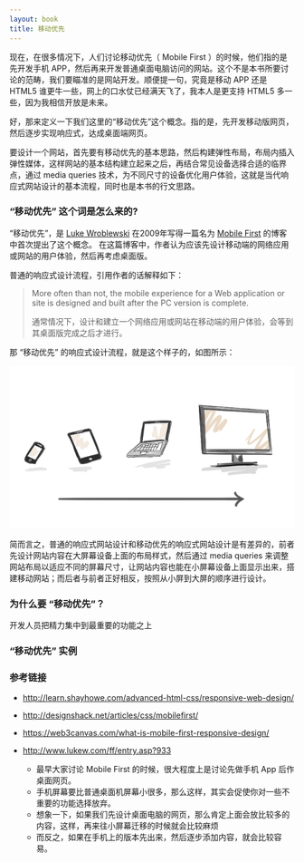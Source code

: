 ```yaml
---
layout: book
title: 移动优先
---
```


现在，在很多情况下，人们讨论移动优先（ Mobile First ）的时候，他们指的是先开发手机 APP，然后再来开发普通桌面电脑访问的网站。这个不是本书所要讨论的范畴，我们要瞄准的是网站开发。顺便提一句，究竟是移动 APP 还是 HTML5 谁更牛一些，网上的口水仗已经满天飞了，我本人是更支持 HTML5 多一些，因为我相信开放是未来。

好，那来定义一下我们这里的“移动优先”这个概念。指的是，先开发移动版网页，然后逐步实现响应式，达成桌面端网页。

要设计一个网站，首先要有移动优先的基本思路，然后构建弹性布局，布局内插入弹性媒体，这样网站的基本结构建立起来之后，再结合常见设备选择合适的临界点，通过 media queries
技术，为不同尺寸的设备优化用户体验，这就是当代响应式网站设计的基本流程，同时也是本书的行文思路。

### “移动优先” 这个词是怎么来的?

“移动优先”，是 [Luke Wroblewski](http://www.lukew.com/about/) 在2009年写得一篇名为 [Mobile First](http://www.lukew.com/ff/entry.asp?933) 的博客中首次提出了这个概念。
在这篇博客中，作者认为应该先设计移动端的网络应用或网站的用户体验，然后再考虑桌面版。

普通的响应式设计流程，引用作者的话解释如下：

>More often than not, the mobile experience for a Web application or site is designed and built after the PC version is complete.
>
>通常情况下，设计和建立一个网络应用或网站在移动端的用户体验，会等到其桌面版完成之后才进行。

那 “移动优先” 的响应式设计流程，就是这个样子的，如图所示：

![](images/mobile-first/mobile-first.png)

简而言之，普通的响应式网站设计和移动优先的响应式网站设计是有差异的，前者先设计网站内容在大屏幕设备上面的布局样式，然后通过 media queries
来调整网站布局以适应不同的屏幕尺寸，让网站内容也能在小屏幕设备上面显示出来，搭建移动网站；而后者与前者正好相反，按照从小屏到大屏的顺序进行设计。

### 为什么要 “移动优先”？

开发人员把精力集中到最重要的功能之上


### “移动优先” 实例

<!-- http://book.haoduoshipin.com -->
<!-- /go-responsive/demo/mobile.html -->

<!-- http://bradfrost.com/demo/mobile-first/ -->

### 参考链接

- <http://learn.shayhowe.com/advanced-html-css/responsive-web-design/>

- <http://designshack.net/articles/css/mobilefirst/>

- <https://web3canvas.com/what-is-mobile-first-responsive-design/>

- <http://www.lukew.com/ff/entry.asp?933>
  - 最早大家讨论 Mobile First 的时候，很大程度上是讨论先做手机 App 后作桌面网页。
  - 手机屏幕要比普通桌面机屏幕小很多，那么这样，其实会促使你对一些不重要的功能选择放弃。
  - 想象一下，如果我们先设计桌面电脑的网页，那么肯定上面会放比较多的内容，这样，再来往小屏幕迁移的时候就会比较麻烦
  - 而反之，如果在手机上的版本先出来，然后逐步添加内容，就会比较容易。
